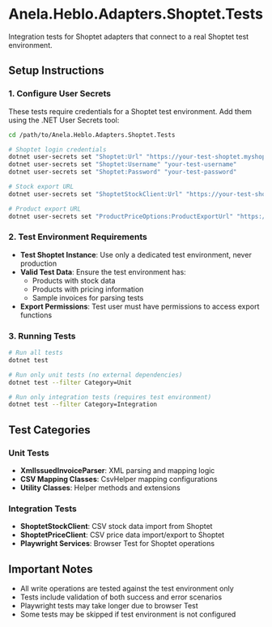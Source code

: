 # Anela.Heblo.Adapters.Shoptet.Tests

Integration tests for Shoptet adapters that connect to a real Shoptet test environment.

## Setup Instructions

### 1. Configure User Secrets

These tests require credentials for a Shoptet test environment. Add them using the .NET User Secrets tool:

```bash
cd /path/to/Anela.Heblo.Adapters.Shoptet.Tests

# Shoptet login credentials
dotnet user-secrets set "Shoptet:Url" "https://your-test-shoptet.myshoptet.com"
dotnet user-secrets set "Shoptet:Username" "your-test-username"
dotnet user-secrets set "Shoptet:Password" "your-test-password"

# Stock export URL
dotnet user-secrets set "ShoptetStockClient:Url" "https://your-test-shoptet.myshoptet.com/action/ExportManager/export/stock"

# Product export URL
dotnet user-secrets set "ProductPriceOptions:ProductExportUrl" "https://your-test-shoptet.myshoptet.com/action/ExportManager/export/products"
```

### 2. Test Environment Requirements

- **Test Shoptet Instance**: Use only a dedicated test environment, never production
- **Valid Test Data**: Ensure the test environment has:
  - Products with stock data
  - Products with pricing information
  - Sample invoices for parsing tests
- **Export Permissions**: Test user must have permissions to access export functions

### 3. Running Tests

```bash
# Run all tests
dotnet test

# Run only unit tests (no external dependencies)
dotnet test --filter Category=Unit

# Run only integration tests (requires test environment)
dotnet test --filter Category=Integration
```

## Test Categories

### Unit Tests
- **XmlIssuedInvoiceParser**: XML parsing and mapping logic
- **CSV Mapping Classes**: CsvHelper mapping configurations
- **Utility Classes**: Helper methods and extensions

### Integration Tests
- **ShoptetStockClient**: CSV stock data import from Shoptet
- **ShoptetPriceClient**: CSV price data import/export to Shoptet
- **Playwright Services**: Browser Test for Shoptet operations

## Important Notes

- All write operations are tested against the test environment only
- Tests include validation of both success and error scenarios
- Playwright tests may take longer due to browser Test
- Some tests may be skipped if test environment is not configured